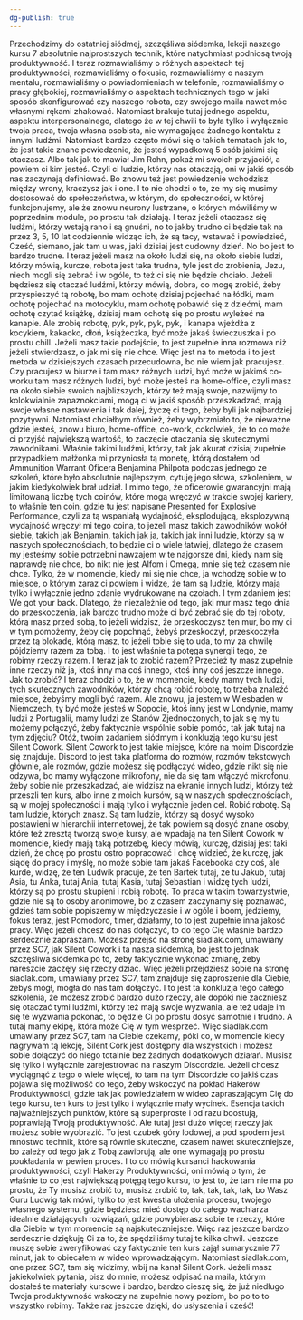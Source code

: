 ```yaml
---
dg-publish: true
---
```

Przechodzimy do ostatniej siódmej, szczęśliwa siódemka, lekcji naszego kursu 
7 absolutnie najprostszych technik, które natychmiast podniosą twoją produktywność. 
I teraz rozmawialiśmy o różnych aspektach tej produktywności, rozmawialiśmy o fokusie, rozmawialiśmy o naszym mentalu, 
rozmawialiśmy o powiadomieniach w telefonie, rozmawialiśmy o pracy głębokiej, rozmawialiśmy o aspektach technicznych 
tego w jaki sposób skonfigurować czy naszego robota, czy swojego maila nawet móc własnymi rękami zhakować. 
Natomiast brakuje tutaj jednego aspektu, aspektu interpersonalnego, dlatego że w tej chwili to była tylko i wyłącznie twoja praca, 
twoja własna osobista, nie wymagająca żadnego kontaktu z innymi ludźmi. 
Natomiast bardzo często mówi się o takich tematach jak to, że jest takie znane powiedzenie, że jesteś wypadkową 5 osób jakimi się otaczasz. 
Albo tak jak to mawiał Jim Rohn, pokaż mi swoich przyjaciół, a powiem ci kim jesteś. 
Czyli ci ludzie, którzy nas otaczają, oni w jakiś sposób nas zaczynają definiować. 
Bo znowu też jest powiedzenie wchodzisz między wrony, kraczysz jak i one. 
I to nie chodzi o to, że my się musimy dostosować do społeczeństwa, w którym, do społeczności, w której funkcjonujemy, 
ale że znowu neurony lustrzane, o których mówiliśmy w poprzednim module, po prostu tak działają. 
I teraz jeżeli otaczasz się ludźmi, którzy wstają rano i są gnuśni, 
no to jakby trudno ci będzie tak na przez 3, 5, 10 lat codziennie widząc ich, że są tacy, wstawać i powiedzieć, 
Cześć, siemano, jak tam u was, jaki dzisiaj jest cudowny dzień. 
No bo jest to bardzo trudne. 
I teraz jeżeli masz na około ludzi się, na około siebie ludzi, którzy mówią, 
kurcze, robota jest taka trudna, tyle jest do zrobienia, Jezu, niech mogli się zebrać i w ogóle, to też ci się nie będzie chciało. 
Jeżeli będziesz się otaczać ludźmi, którzy mówią, dobra, co mogę zrobić, żeby przyspieszyć tą robotę, 
bo mam ochotę dzisiaj pojechać na łódki, mam ochotę pojechać na motocyklu, mam ochotę pobawić się z dziećmi, 
mam ochotę czytać książkę, dzisiaj mam ochotę się po prostu wyleżeć na kanapie. 
Ale zrobię robotę, pyk, pyk, pyk, pyk, i kanapa wjeżdża z kocykiem, kakaoko, dłoń, książeczka, być może jakaś świeczuszka i po prostu chill. 
Jeżeli masz takie podejście, to jest zupełnie inna rozmowa niż jeżeli stwierdzasz, o jak mi się nie chce. 
Więc jest na to metoda i to jest metoda w dzisiejszych czasach przecudowna, bo nie wiem jak pracujesz. 
Czy pracujesz w biurze i tam masz różnych ludzi, być może w jakimś co-worku tam masz różnych ludzi, być może jesteś na home-office, 
czyli masz na około siebie swoich najbliższych, którzy też mają swoje, nazwijmy to kolokwialnie zapaznokciami, mogą ci w jakiś sposób przeszkadzać, 
mają swoje własne nastawienia i tak dalej, życzę ci tego, żeby byli jak najbardziej pozytywni. 
Natomiast chciałbym również, żeby wybrzmiało to, że nieważne gdzie jesteś, znowu biuro, home-office, co-work, cokolwiek, 
że to co może ci przyjść największą wartość, to zaczęcie otaczania się skutecznymi zawodnikami. 
Właśnie takimi ludźmi, którzy, tak jak akurat dzisiaj zupełnie przypadkiem małżonka mi przyniosła tą monetę, 
którą dostałem od Ammunition Warrant Oficera Benjamina Philpota podczas jednego ze szkoleń, 
które było absolutnie najlepszym, cytuję jego słowa, szkoleniem, w jakim kiedykolwiek brał udział. 
I mimo tego, że oficerowie gwarancyjni mają limitowaną liczbę tych coinów, które mogą wręczyć w trakcie swojej kariery, 
to właśnie ten coin, gdzie tu jest napisane Presented for Explosive Performance, czyli za tą wspaniałą wydajność, 
eksplodującą, eksplozywną wydajność wręczył mi tego coina, to jeżeli masz takich zawodników wokół siebie, 
takich jak Benjamin, takich jak ja, takich jak inni ludzie, którzy są w naszych społecznościach, to będzie ci o wiele łatwiej, 
dlatego że czasem my jesteśmy sobie potrzebni nawzajem w te najgorsze dni, kiedy nam się naprawdę nie chce, 
bo nikt nie jest Alfom i Omegą, mnie się też czasem nie chce. 
Tylko, że w momencie, kiedy mi się nie chce, ja wchodzę sobie w to miejsce, o którym zaraz ci powiem i widzę, że tam są ludzie, 
którzy mają tylko i wyłącznie jedno zdanie wydrukowane na czołach. 
I tym zdaniem jest We got your back. 
Dlatego, że niezależnie od tego, jaki mur masz tego dnia do przeskoczenia, 
jak bardzo trudno może ci być zebrać się do tej roboty, którą masz przed sobą, 
to jeżeli widzisz, że przeskoczysz ten mur, bo my ci w tym pomożemy, żeby cię popchnąć, żebyś przeskoczył, przeskoczyła przez tą blokadę, którą masz, 
to jeżeli tobie się to uda, to my za chwilę pójdziemy razem za tobą. 
I to jest właśnie ta potęga synergii tego, że robimy rzeczy razem. 
I teraz jak to zrobić razem? 
Przecież ty masz zupełnie inne rzeczy niż ja, ktoś inny ma coś innego, ktoś inny coś jeszcze innego. 
Jak to zrobić? 
I teraz chodzi o to, że w momencie, kiedy mamy tych ludzi, tych skutecznych zawodników, którzy chcą robić robotę, 
to trzeba znaleźć miejsce, żebyśmy mogli być razem. 
Ale znowu, ja jestem w Wiesbaden w Niemczech, ty być może jesteś w Sopocie, ktoś inny jest w Londynie, 
mamy ludzi z Portugalii, mamy ludzi ze Stanów Zjednoczonych, 
to jak się my tu możemy połączyć, żeby faktycznie wspólnie sobie pomóc, tak jak tutaj na tym zdjęciu? 
Otóż, twoim zadaniem siódmym i konkluzją tego kursu jest Silent Cowork. 
Silent Cowork to jest takie miejsce, które na moim Discordzie się znajduje. 
Discord to jest taka platforma do rozmów, rozmów tekstowych głównie, 
ale rozmów, gdzie możesz się podłączyć wideo, gdzie nikt się nie odzywa, 
bo mamy wyłączone mikrofony, nie da się tam włączyć mikrofonu, żeby sobie nie przeszkadzać, 
ale widzisz na ekranie innych ludzi, którzy też przeszli ten kurs, albo inne z moich kursów, 
są w naszych społecznościach, są w mojej społeczności i mają tylko i wyłącznie jeden cel. 
Robić robotę. Są tam ludzie, których znasz. Są tam ludzie, którzy są dosyć wysoko postawieni w hierarchii internetowej, 
że tak powiem są dosyć znane osoby, które też zresztą tworzą swoje kursy, 
ale wpadają na ten Silent Cowork w momencie, kiedy mają taką potrzebę, kiedy mówią, 
kurczę, dzisiaj jest taki dzień, że chcę po prostu ostro popracować i chcę widzieć, że kurczę, 
jak siądę do pracy i myślę, no może sobie tam jakaś Facebooka czy coś, 
ale kurde, widzę, że ten Ludwik pracuje, że ten Bartek tutaj, że tu Jakub, tutaj Asia, tu Anka, tutaj Ania, tutaj Kasia, tutaj Sebastian 
i widzę tych ludzi, którzy są po prostu skupieni i robią robotę. To praca w takim towarzystwie, 
gdzie nie są to osoby anonimowe, bo z czasem zaczynamy się poznawać, gdzieś tam sobie popiszemy w międzyczasie i w ogóle 
i boom, jedziemy, fokus teraz, jest Pomodoro, timer, działamy, to to jest zupełnie inna jakość pracy. 
Więc jeżeli chcesz do nas dołączyć, to do tego Cię właśnie bardzo serdecznie zapraszam. 
Możesz przejść na stronę siadlak.com, umawiany przez SC7, jak Silent Cowork i ta nasza siódemka, 
bo jest to jednak szczęśliwa siódemka po to, żeby faktycznie wykonać zmianę, żeby nareszcie zaczęły się rzeczy dziać. 
Więc jeżeli przejdziesz sobie na stronę siadlak.com, umawiany przez SC7, tam znajduje się zaproszenie dla Ciebie, 
żebyś mógł, mogła do nas tam dołączyć. I to jest ta konkluzja tego całego szkolenia, 
że możesz zrobić bardzo dużo rzeczy, ale dopóki nie zaczniesz się otaczać tymi ludźmi, którzy też mają swoje wyzwania, 
ale też udaje im się te wyzwania pokonać, to będzie Ci po prostu dosyć samotnie i trudno. 
A tutaj mamy ekipę, która może Cię w tym wesprzeć. 
Więc siadlak.com umawiany przez SC7, tam na Ciebie czekamy, póki co, w momencie kiedy nagrywam tą lekcję, 
Silent Cork jest dostępny dla wszystkich i możesz sobie dołączyć do niego totalnie bez żadnych dodatkowych działań. 
Musisz się tylko i wyłącznie zarejestrować na naszym Discordzie. 
Jeżeli chcesz wyciągnąć z tego o wiele więcej, to tam na tym Discordzie co jakiś czas pojawia się możliwość do tego, 
żeby wskoczyć na pokład Hakerów Produktywności, gdzie tak jak powiedziałem w wideo zapraszającym Cię do tego kursu, 
ten kurs to jest tylko i wyłącznie mały wycinek. Esencja takich najważniejszych punktów, które są superproste i od razu boostują, poprawiają Twoją produktywność. 
Ale tutaj jest dużo więcej rzeczy jak możesz sobie wyobrazić. To jest czubek góry lodowej, a pod spodem jest mnóstwo technik, 
które są równie skuteczne, czasem nawet skuteczniejsze, bo zależy od tego jak z Tobą zawibrują, ale one wymagają po prostu poukładania w pewien proces. 
I to co mówią kursanci hackowania produktywności, czyli Hakerzy Produktywności, oni mówią o tym, że właśnie to co jest największą potęgą tego kursu, 
to jest to, że tam nie ma po prostu, że Ty musisz zrobić to, musisz zrobić to, tak, tak, tak, tak, bo Wasz Guru Ludwig tak mówi, 
tylko to jest kwestia ułożenia procesu, twojego własnego systemu, gdzie będziesz mieć dostęp do całego wachlarza idealnie działających rozwiązań, 
gdzie powybierasz sobie te rzeczy, które dla Ciebie w tym momencie są najskuteczniejsze. 
Więc raz jeszcze bardzo serdecznie dziękuję Ci za to, że spędziliśmy tutaj te kilka chwil. 
Jeszcze muszę sobie zweryfikować czy faktycznie ten kurs zajął sumarycznie 77 minut, jak to obiecałem w wideo wprowadzającym. 
Natomiast siadlak.com, one przez SC7, tam się widzimy, wbij na kanał Silent Cork. 
Jeżeli masz jakiekolwiek pytania, pisz do mnie, możesz odpisać na maila, którym dostałeś te materiały kursowe 
i bardzo, bardzo cieszę się, że już niedługo Twoja produktywność wskoczy na zupełnie nowy poziom, bo po to to wszystko robimy. 
Także raz jeszcze dzięki, do usłyszenia i cześć! 

